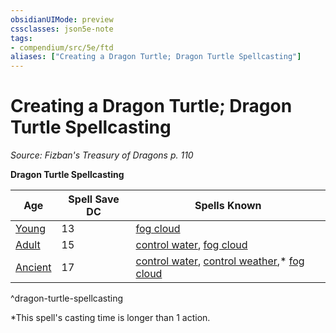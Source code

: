 ```yaml
---
obsidianUIMode: preview
cssclasses: json5e-note
tags:
- compendium/src/5e/ftd
aliases: ["Creating a Dragon Turtle; Dragon Turtle Spellcasting"]
---
```

# Creating a Dragon Turtle; Dragon Turtle Spellcasting
*Source: Fizban's Treasury of Dragons p. 110* 

**Dragon Turtle Spellcasting**

| Age | Spell Save DC | Spells Known |
|-----|---------------|--------------|
| [Young](5E2014官方资源/bestiary/dragon/young-dragon-turtle-ftd.md) | 13 | [fog cloud](5E2014官方资源/spells/fog-cloud.md) |
| [Adult](5E2014官方资源/bestiary/dragon/dragon-turtle.md) | 15 | [control water](5E2014官方资源/spells/control-water.md), [fog cloud](5E2014官方资源/spells/fog-cloud.md) |
| [Ancient](5E2014官方资源/bestiary/dragon/ancient-dragon-turtle-ftd.md) | 17 | [control water](5E2014官方资源/spells/control-water.md), [control weather](5E2014官方资源/spells/control-weather.md),* [fog cloud](5E2014官方资源/spells/fog-cloud.md) |
^dragon-turtle-spellcasting

*This spell's casting time is longer than 1 action.